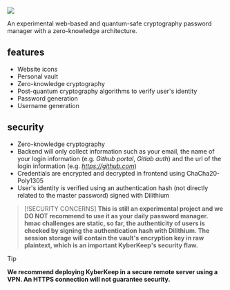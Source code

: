 ![]('./assets/icon/Logo.svg)

An experimental web-based and quantum-safe cryptography password manager with a zero-knowledge architecture.

## features

- Website icons
- Personal vault
- Zero-knowledge cryptography
- Post-quantum cryptography algorithms to verify user's identity
- Password generation
- Username generation

## security

- Zero-knowledge cryptography
- Backend will only collect information such as your email, the name of your login information (e.g. *Github portal*, *Gitlab auth*) and the url of the login information (e.g. *https://github.com*)
- Credentials are encrypted and decrypted in frontend using ChaCha20-Poly1305
- User's identity is verified using an authentication hash (not directly related to the master password) signed with Dilithium

> [!SECURITY CONCERNS]
> **This is still an experimental project and we DO NOT recommend to use it as your daily password manager. hmac challenges are static, so far, the authenticity of users is checked by signing the authentication hash with Dilithium. The session storage will contain the vault's encryption key in raw plaintext, which is an important KyberKeep's security flaw.**

> [!TIP]
> **We recommend deploying KyberKeep in a secure remote server using a VPN. An HTTPS connection will not guarantee security.**